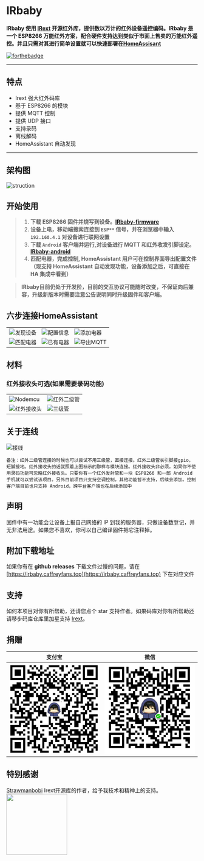 ﻿# IRbaby

**IRbaby 使用 [IRext](https://github.com/irext/irext-core) 开源红外库，提供数以万计的红外设备遥控编码。IRbaby 是一个 ESP8266 万能红外方案，配合硬件支持达到类似于市面上售卖的万能红外遥控。并且只需对其进行简单设置就可以快速部署在[HomeAssisant](https://www.home-assistant.io)**

[![forthebadge](https://forthebadge.com/images/badges/built-with-love.svg)](https://forthebadge.com)

---

## 特点

* Irext 强大红外码库
* 基于 ESP8266 的模块
* 提供 MQTT 控制
* 提供 UDP 接口
* 支持录码
* 离线解码
* HomeAssistant 自动发现
---

## 架构图
![struction](http://irbaby.caffreyfans.top/src/architecture.svg)
## 开始使用
> 1. **下载 ESP8266 固件并烧写到设备。[IRbaby-firmware](https://github.com/Caffreyfans/IRbaby-firmware/releases)**
> 2. **设备上电，移动端搜索连接到 `ESP**` 信号，并在浏览器中输入 `192.168.4.1` 对设备进行联网设置**
> 3. **下载 `Android` 客户端并运行,对设备进行 MQTT 和红外收发引脚设定。[IRbaby-android](https://github.com/Caffreyfans/IRbaby-android/releases)**
> 4. **匹配电器，完成控制, HomeAssistant 用户可在控制界面导出配置文件（现支持 HomeAssistant 自动发现功能，设备添加之后，可直接在 HA 集成中看到）**

> **IRbaby目前仍处于开发阶，目前的交互协议可能随时改变，不保证向后兼容，升级新版本时需要注意公告说明同时升级固件和客户端。**

## 六步连接HomeAssistant
||||
|---|---|---|
|![发现设备](http://irbaby.caffreyfans.top/src/discovery.jpg) |![配置信息](http://irbaby.caffreyfans.top/src/device_setting.jpg) |![添加电器](http://irbaby.caffreyfans.top/src/select.jpg) |
|![匹配电器](http://irbaby.caffreyfans.top/src/parse.jpg) |![已有电器](http://irbaby.caffreyfans.top/src/main.jpg) |![导出MQTT](http://irbaby.caffreyfans.top/src/mqtt.jpg) |

## 材料
### 红外接收头可选(如果需要录码功能)
|||
|---|---|
|![Nodemcu](http://irbaby.caffreyfans.top/src/nodemcu.jpg) | ![红外二级管](http://irbaby.caffreyfans.top/src/ir_led.jpg) |
![红外接收头](http://irbaby.caffreyfans.top/src/ir_receiver.jpg) | ![三级管](http://irbaby.caffreyfans.top/src/transistor.jpg) |

## 关于连线

![接线](http://irbaby.caffreyfans.top/src/connect.jpg)

`备注：红外二级管连接的时候也可以尝试不用三级管，直接连接。红外二级管长引脚接gpio，短脚接地。红外接收头的话就照着上图标示的那样与模块连接。红外接收头非必须，如果你不使用录码功能可忽略红外接收头。只要你有一个红外发射管和一块 ESP8266 和一部 Android 手机就可以尝试该项目。另外目前项目只支持空调控制，其他功能暂不支持，后续会添加。控制客户端目前也只支持 Android，跨平台客户端也在后续添加中`

## 声明
固件中有一功能会让设备上报自己网络的 IP 到我的服务器，只做设备数登记，并无非法用途。如果您不喜欢，你可以自己编译固件把它注释掉。

## 附加下载地址
如果你有在 **github releases** 下载文件过慢的问题，请在 [https://irbaby.caffreyfans.top](https://irbaby.caffreyfans.top) 下在对应文件

## 支持
如何本项目对你有所帮助，还请您点个 star 支持作者。如果码库对你有所帮助还请移步码库仓库里加星支持 [Irext](https://github.com/irext/irext/blob/master/README-cn.md)。

## 捐赠
|支付宝|微信|
|---|---|
|![donate-alipay](/src/donate-alipay.jpg)|![donate-wechat](/src/donate-wechat.jpg)|

## 特别感谢
[Strawmanbobi](https://github.com/strawmanbobi) Irext开源库的作者，给予我技术和精神上的支持。
<img src="http://irext.net/images/bobi_qr.png" align="left" height="160" width="160">
